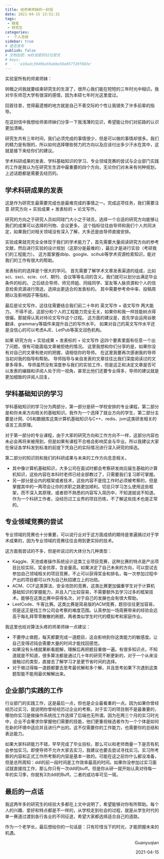 ```yaml
---
title: 给师弟师妹的一封信
date: 2021-04-15 13:51:32
tags:
 - 随笔
 - 研究生
categories:
 -  个人总结
sidebar: true
# 是否发布
publish: false
# 文档加密，md5加密的32位密文
# keys:
# 	- 'e10adc3949ba59abbe56e057f20f883e'
---
```


实验室所有的师弟师妹：

转眼之间我就要结束研究生的生涯了，很开心我们能在短短的三年时光中相识。我对华东师范大学有很深的感情，因为本硕七年时光这里度过。

<!-- more -->

回首往昔，觉得最遗憾的地方就是自己不善交际的个性让我错失了许多前辈的指导。

在这封信中我想给师弟师妹们分享一下我浅薄的见识，希望能让你们对前路的认识更加清晰。

研究生共有三年时间，我们必须完成的事情很少，但是可以做的事情却很多。我们的精力是有限的，所以如何选择哪些努力的方向以及应该付出多少汗水在其中，这就是接下来给你们的建议。

学术科研成果的发表、学科基础知识的学习、专业领域竞赛的尝试与企业部门实践的工作是我认为在研究生生涯中最重要的四个方向，无论你们对未来有何种规划，上述话题都是需要去经历的。

## 学术科研成果的发表

这是作为研究生最需要完成也是最难完成的事情之一。完成这项任务，我们需要注意 研究方向 + 实验成果 + 发表标的 + 论文写作。

研究的方向之于研究人员如同球门大小之于球员，选择一个合适的研究方向能够让我们的成果可以选择的刊物、会议更多。
这个指标往往由导师和我们个人共同决定，如果我们对相关领域没有深入了解，大多还是由导师直接安排。

实验成果就完完全全体现于我们的学术能力了，首先需要大量阅读研究方向的参考文献，然后进行实验的设计规划（这部分是最难的），最后才是进行实验（考研我们的工程能力）。
这方面掌握dblp、google、scihub等学术资源检索知识，能对我们的工作有很大的帮助。

发表标的的选择是个很大的学问。
首先需要了解学术文章发表渠道的组成，比如sci、ssci、scie、ccf、期刊、会议等等名词的含义。我们就可以划分出满足毕业条件的标的。
之后结合导师、师兄师姐、同级同学、室友等人脉资源和个人的信息检索资源进行筛选，选择出更适合的发表标的。
其中需要参考命中率、投稿周期以及影响因子等指标。

最后是论文写作，这往往需要结合我们前二十年的 英文写作 + 语文写作 两大能力。
不得不说，这部分和个人的工程能力完全无关，如果你和我一样技能树点得很偏，那就得认真对待论文写作这个过程。
这方面的建议是，首先学会运用谷歌翻译、grammary等插件来提升自己的写作水平。
如果对自己的英文写作水平还是没信心的可以考虑AJE、LetPub等英文润色机构。

如果 研究方向 + 实验成果 + 发表标的 + 论文写作 这四个要素里面有任意一个出了问题，很有可能面临文章被拒绝的情况。
这里我想和你们分享的是，如果你没有对自己的文章有绝对的把握，请相信你的导师。
在这里我要再次感谢我的导师当初对我的指导和帮助。
导师指导与亲自发表的文章往往比我们深度阅读过的文章多得多。
导师虽然没有深度参与我们的实验工作，但是这正和决定文章是否可以发表的编辑和评阅人处于同一视角，甚至比他们还要专业得多，导师的建议就是更加细致的评阅人回复。



##  学科基础知识的学习

学科基础知识的学习分为两部分，第一部分是研一学校安排的专业课程，第二部分是和你未来方向相关的基础知识。我作为一个选择了就业方向的学生，第二部分主要是计网、OS和数据库这类计算机基础知识与C++、redis、jvm这类研发相关的语言工具原理。

对于第一部分的专业课程，由于大家的研究方向和工作方向不一样，这部分内容也未必会再将来被用到，但是如果有课程不合格会影响奖金与毕业。所以我建议大家在保证各学科发到标准的前提下凭自己的实际情况进行深入研究的择选。

第二部分的知识则和我们的科研成果与未来的工作方向息息相关。

- 其中像计算机基础知识，大多公司在面试时都会考察研发岗应届生基础的计算机知识，这些内容在本科时老师已经全部教过了，只需要我们复习即可掌握。
- 另一部分是业内的框架或者技术，这些内容不是找工作时必须被考察的，但是掌握其中的一两项会让你的求职之路更加顺利。切忌只学习怎么使用这些框架，而不深入其原理，或者把不熟悉的内容写入简历中，不知道就说不知道。作为一个科研工作者，没经历过工业界的项目历练，不了解这些技术也是正常的。

##  专业领域竞赛的尝试

专业领域的竞赛也十分重要，可以说行业对于这方面成绩的期待是普遍搞过对于学术成果的，因为专业领域的竞赛往往会用到更实际的技术。

这方面我尝试的不多，但是听说过的大体分为几种类型：

- Kaggle、天池或者操作系统设计这类工业项目竞赛，这种比赛的特点是产出项目比较实际，奖金优厚，含金量高。如果决定了自己未来的方向，可以尝试去参加自己领域相关的项目竞赛，不止可以获得奖金和排名，每一次参加过程中产出的项目都可以作为自己秋招建立上的功勋。
- ACM、CCF这类算法、安全攻防的竞赛，这类比赛更加偏重学生对于计算机基础知识的掌握能力，并且入门比较容易，不需要额外去学习过多的框架技术。能够在这类比赛中获得名次，对于自己的发展也会有很大帮助。
- LeetCode、牛客比赛。这类比赛是简易版的ACM竞赛，题目往往更加容易，但是这正是找工作公司会考察的难度范围。认真参加一场周赛带来的经验会远高于每礼拜零零散散的刷题，两者类似学生时代的模拟考和家庭作业。

我这里也给对算法头疼的师弟师妹一点建议：

- 不要停止做题，每天都要完成一道题目，这会影响到你这类能力的敏感度。让自己变得迟钝会需要大量的时间才能找回感觉。
- 如果没有头绪就果断看题解，理解后再把题目重做一遍。有很多知识点，不知道就是不知道，很多算法都是通过几十年的研究不断更新的，对于一个从来没接触过的类型，直接去了解学习才是更节省时间的选择。
- 对于做过得每一道题都要去思考最优解和多个解，并且思考如果下次遇到这类题型能不能用最优解解出来。

## 企业部门实践的工作

行业部门的实践工作，这是最后一点，但也是企业最看重的一点。因为如果你曾经经历过实习，就说明你曾经经历过企业的考察。对于实习的项目倒不是最重要的，哪怕你实习是做操作系统找工作选择了后端也无所谓。因为在两三个月的实习时光中，企业不会奢求你掌握他们需要的技能，他们更重视候选者作为一个个体是如何在新的环境中适应并且进行产出的。这不仅需要你的工作能力，也需要你的总结和表达能力。

如果大家科研能力不错，早早完成了毕业目标，那么可以和老师商量一下是否有机会参加实习。即使导师不允许大家去实习，我建议也要去尝试寻找实习。实习所考察的内容和正式工作所考察的内容是基本一致的。可能在这之前你什么都没准备，但是总所周知：ddl的前一段时间是工作效率最高的时间。如果你没参加过实习面试就直接找工作，那么你只有一次ddl的buff。但是你从研一就开始认真对待每一年的实习季，你就有3次ddl的Buff。二者的成功率可见一斑。

## 最后的一点话

我这两年多的研究生的经验大多都在上文中说明了，希望能够对你有所帮助。每个人的兴趣、爱好和特点都是不一样的，从学校走到社会的过程，就是从学生时代的单一赛道过渡到各行各业的不同征途，希望大家都选择适合自己的道路。

作为一个老学长，最后想给你的一句话是：只有珍惜当下的时光，才能把握未来的机遇。



<p align="right">Guanyuqian</p>
<p align="right">2021-04-15</p>